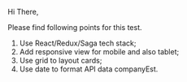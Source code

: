 Hi There,

Please find following points for this test.

1. Use React/Redux/Saga tech stack;
2. Add responsive view for mobile and also tablet;
3. Use grid to layout cards;
4. Use date to format API data companyEst.